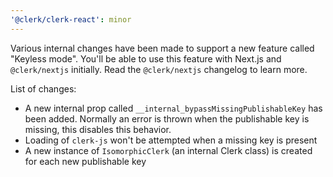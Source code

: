 ```yaml
---
'@clerk/clerk-react': minor
---
```


Various internal changes have been made to support a new feature called "Keyless mode". You'll be able to use this feature with Next.js and `@clerk/nextjs` initially. Read the `@clerk/nextjs` changelog to learn more.

List of changes:
- A new internal prop called `__internal_bypassMissingPublishableKey` has been added. Normally an error is thrown when the publishable key is missing, this disables this behavior.
- Loading of `clerk-js` won't be attempted when a missing key is present
- A new instance of `IsomorphicClerk` (an internal Clerk class) is created for each new publishable key
